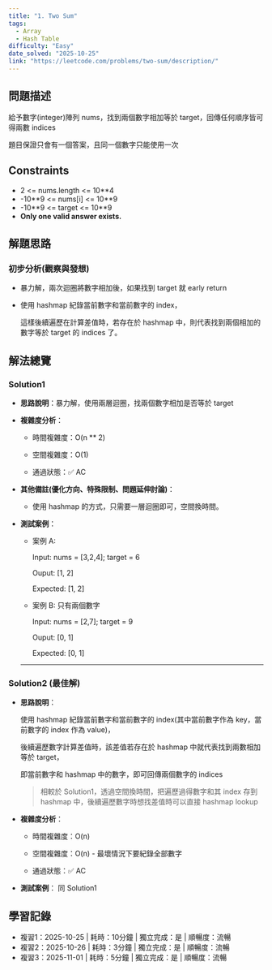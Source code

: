 ```yaml
---
title: "1. Two Sum"
tags:
  - Array
  - Hash Table
difficulty: "Easy"
date_solved: "2025-10-25"
link: "https://leetcode.com/problems/two-sum/description/"
---
```


## 問題描述

給予數字(integer)陣列 nums，找到兩個數字相加等於 target，回傳任何順序皆可得兩數 indices

題目保證只會有一個答案，且同一個數字只能使用一次

## Constraints

- 2 <= nums.length <= 10\*\*4
- -10\*\*9 <= nums[i] <= 10\*\*9
- -10\*\*9 <= target <= 10\*\*9
- <strong>Only one valid answer exists.</strong>

## 解題思路

### 初步分析(觀察與發想)

- 暴力解，兩次迴圈將數字相加後，如果找到 target 就 early return

- 使用 hashmap 紀錄當前數字和當前數字的 index，

  這樣後續遍歷在計算差值時，若存在於 hashmap 中，則代表找到兩個相加的數字等於 target 的 indices 了。

## 解法總覽

### Solution1

- **思路說明**：暴力解，使用兩層迴圈，找兩個數字相加是否等於 target

- **複雜度分析**：

  - 時間複雜度：O(n \*\* 2)

  - 空間複雜度：O(1)

  - 通過狀態：✅ AC

- **其他備註\(優化方向、特殊限制、問題延伸討論\)**：

  - 使用 hashmap 的方式，只需要一層迴圈即可，空間換時間。

- **測試案例**：

  - 案例 A:

    Input: nums = [3,2,4]; target = 6

    Ouput: [1, 2]

    Expected: [1, 2]

  - 案例 B: 只有兩個數字

    Input: nums = [2,7]; target = 9

    Ouput: [0, 1]

    Expected: [0, 1]

  ***

### Solution2 (最佳解)

- **思路說明**：

  使用 hashmap 紀錄當前數字和當前數字的 index(其中當前數字作為 key，當前數字的 index 作為 value)，

  後續遍歷數字計算差值時，該差值若存在於 hashmap 中就代表找到兩數相加等於 target，

  即當前數字和 hashmap 中的數字，即可回傳兩個數字的 indices

  > 相較於 Solution1，透過空間換時間，把遍歷過得數字和其 index 存到 hashmap 中，後續遍歷數字時想找差值時可以直接 hashmap lookup

- **複雜度分析**：

  - 時間複雜度：O(n)

  - 空間複雜度：O(n) - 最壞情況下要紀錄全部數字

  - 通過狀態：✅ AC

- **測試案例**： 同 Solution1

## 學習記錄

- 複習1：2025-10-25 | 耗時：10分鐘 | 獨立完成：是 | 順暢度：流暢
- 複習2：2025-10-26 | 耗時：3分鐘 | 獨立完成：是 | 順暢度：流暢
- 複習3：2025-11-01 | 耗時：5分鐘 | 獨立完成：是 | 順暢度：流暢

